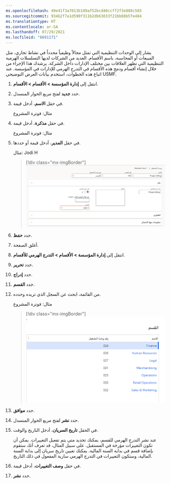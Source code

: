 ```yaml
---
ms.openlocfilehash: 49e41f3a7013b109af52bcd40ccff2f3e888c585
ms.sourcegitcommit: 934b2f7a1d590f311b2db63033f21bb88b5fe484
ms.translationtype: HT
ms.contentlocale: ar-SA
ms.lasthandoff: 07/29/2021
ms.locfileid: "6691171"
---
```

يشار إلى الوحدات التنظيمية التي تمثل مجالاً وظيفياً محدداً في نشاط تجاري، مثل المبيعات أو المحاسبة، باسم الأقسام.
العديد من الشركات لديها التسلسلات الهرمية التنظيمية التي تظهر العلاقات بين مختلف الإدارات داخل الشركة. يرشدك هذا الإجراء من خلال إنشاء أقسام ودمج هذه الأقسام في التدرج الهرمي للإدارات في المؤسسة. عند اتباع هذه الخطوات، استخدم بيانات العرض التوضيحي USMF.

1.  انتقل إلى **إدارة المؤسسة > الأقسام > الأقسام**.

1.  حدد **جديد** لفتح مربع الحوار المنسدل.

1.  في حقل **الاسم**، أدخل قيمة.

    مثال: فوترة المشروع

1.  في حقل **مذكرة‬**، أدخل قيمة.

    مثال: فوترة المشروع

1.  في حقل **المدير**، أدخل قيمة أو حددها.

    مثال: Jodi H

    > [!div class="mx-imgBorder"]
    > [![لقطة شاشة لعملية إضافة قسم جديد في Dynamics 365 Human Resources.](../media/departments.png)](../media/departments.png#lightbox)

1.  حدد **حفظ**.

1.  أغلق الصفحة.

1.  انتقل إلى **إدارة المؤسسة > الأقسام > التدرج الهرمي للأقسام**.

1.  حدد **تحرير**.

1.  حدد **إدراج**.

1.  حدد **القسم**.

1.  من القائمة، ابحث عن السجل الذي تريده وحدده.

    مثال: فوترة المشروع

    > [!div class="mx-imgBorder"]
    > [![لقطة شاشة لعملية إضافة القسم الجديد إلى التدرج الهرمي.](../media/departments-2.png)](../media/departments-2.png#lightbox)

1.  حدد **موافق**.

1.  حدد **نشر** لفتح مربع الحوار المنسدل.

1.  في الحقل **تاريخ السريان**، أدخل التاريخ والوقت.

    عند نشر التدرج الهرمي للقسم، يمكنك تحديد متى يتم تفعيل التغييرات. يمكن أن تكون التغييرات مؤرخة في المستقبل. على سبيل المثال، قد تعرف أنك ستقوم بإضافة قسم في بداية السنة المالية. يمكنك تعيين تاريخ سريان إلى بداية السنة المالية، وستكون التغييرات في التدرج الهرمي سارية المفعول في ذلك التاريخ.

1.  في حقل **وصف التغييرات**، أدخل قيمة.

1.  حدد **نشر**.
